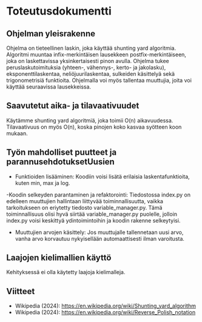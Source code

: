 # Toteutusdokumentti

## Ohjelman yleisrakenne
Ohjelma on tieteellinen laskin, joka käyttää shunting yard algoritmia.
Algoritmi muuntaa infix-merkintäisen lausekkeen postfix-merkintäiseen, joka on laskettavissa 
yksinkertaisesti pinon avulla. Ohjelma tukee peruslaskutoimituksia (yhteen-, vähennys-, 
kerto- ja jakolasku), eksponenttilaskentaa, neliöjuurilaskentaa, sulkeiden käsittelyä sekä 
trigonometrisiä funktioita. Ohjelmalla voi myös tallentaa muuttujia, joita voi käyttää 
seuraavissa lausekkeissa.

## Saavutetut aika- ja tilavaativuudet
Käytämme shunting yard algoritmiä, joka toimii O(n) aikavuudessa.
Tilavaativuus on myös O(n), koska pinojen koko kasvaa syötteen koon mukaan.

## Työn mahdolliset puutteet ja parannusehdotuksetUusien 
- Funktioiden lisääminen: Koodiin voisi lisätä erilaisia laskentafunktioita, kuten
min, max ja log.

-Koodin selkeyden parantaminen ja refaktorointi: Tiedostossa index.py on edelleen muuttujien 
hallintaan liittyvää toiminnallisuutta, vaikka tarkoitukseen on eriytetty tiedosto 
variable_manager.py. Tämä toiminnallisuus olisi hyvä siirtää variable_manager.py
puolelle, jolloin index.py voisi keskittyä ydintoimintoihin ja koodin rakenne selkeytyisi.

- Muuttujien arvojen käsittely: Jos muuttujalle tallennetaan uusi arvo, vanha arvo korvautuu 
nykyisellään automaattisesti ilman varoitusta.

## Laajojen kielimallien käyttö
Kehityksessä ei olla käytetty laajoja kielimalleja.

## Viitteet
- Wikipedia (2024): https://en.wikipedia.org/wiki/Shunting_yard_algorithm
- Wikipedia (2024): https://en.wikipedia.org/wiki/Reverse_Polish_notation
